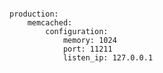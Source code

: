 <!-- usedin: [ _includes/_inlines/Deployment/common/building-a-manifest-file/building-a-manifest-file_memcached-v1.md] -->

```

production:
    memcached:
        configuration:
            memory: 1024
            port: 11211
            listen_ip: 127.0.0.1

```
